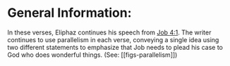# General Information:

In these verses, Eliphaz continues his speech from [Job 4:1](../04/01.md). The writer continues to use parallelism in each verse, conveying a single idea using two different statements to emphasize that Job needs to plead his case to God who does wonderful things. (See: [[figs-parallelism]])